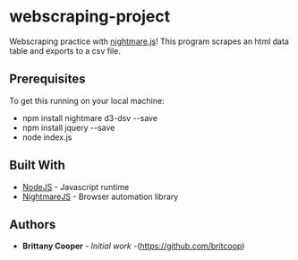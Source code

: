 # webscraping-project

Webscraping practice with [nightmare.js](https://github.com/segmentio/nightmare)! This program scrapes an html data table and exports to a csv file.


## Prerequisites
To get this running on your local machine:

* npm install nightmare d3-dsv --save
* npm install jquery --save
* node index.js


## Built With

* [NodeJS](https://nodejs.org/en/) - Javascript runtime
* [NightmareJS](https://github.com/segmentio/nightmare) - Browser automation library


## Authors

* **Brittany Cooper** - *Initial work* -(https://github.com/britcoop)
